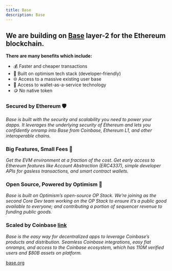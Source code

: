 ```yaml
---
title: Base
description: Base
---
```


## We are building on [Base](https://base.org/) layer-2 for the Ethereum blockchain.

**There are many benefits which include:**
- 💰 Faster and cheaper transactions
- 🫶 Built on optimism tech stack (developer-friendly)
- 🌐 Access to a massive existing user base
- 👛 Access to wallet-as-a-service technology
- 🪙 No native token

### Secured by Ethereum 🛡️

*Base is built with the security and scalability you need to power your dapps. It leverages the underlying security of Ethereum and lets you confidently onramp into Base from Coinbase, Ethereum L1, and other interoperable chains.*

### Big Features, Small Fees 💸
*Get the EVM environment at a fraction of the cost. Get early access to Ethereum features like Account Abstraction (ERC4337), simple developer APIs for gasless transactions, and smart contract wallets.*

### Open Source, Powered by Optimism 🤗
*Base is built on Optimism’s open-source OP Stack. We’re joining as the second Core Dev team working on the OP Stack to ensure it’s a public good available to everyone; and contributing a portion of sequencer revenue to funding public goods.*

### Scaled by Coinbase [link](https://emojipedia.org/handshake-medium-skin-tone-dark-skin-tone/)
*Base is the easy way for decentralized apps to leverage Coinbase’s products and distribution. Seamless Coinbase integrations, easy fiat onramps, and access to the Coinbase ecosystem, which has 110M verified users and $80B assets on platform.*

[base.org](https://base.org/)
